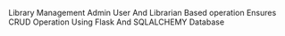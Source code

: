 Library Management Admin User And Librarian Based operation Ensures CRUD Operation Using Flask And SQLALCHEMY Database 
